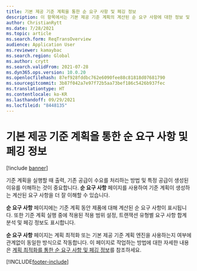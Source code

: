 ```yaml
---
title: 기본 제공 기준 계획을 통한 순 요구 사항 및 페깅 정보
description: 이 항목에서는 기본 제공 기준 계획의 계산된 순 요구 사항에 대한 정보 및 페깅 정보를 제공합니다.
author: ChristianRytt
ms.date: 7/28/2021
ms.topic: article
ms.search.form: ReqTransOverview
audience: Application User
ms.reviewer: kamaybac
ms.search.region: Global
ms.author: crytt
ms.search.validFrom: 2021-07-28
ms.dyn365.ops.version: 10.0.20
ms.openlocfilehash: 87ef928fddbc762e6090fee88c81818d07681790
ms.sourcegitcommit: 3b87f042a7e97f72b5aa73bef186c5426b937fec
ms.translationtype: HT
ms.contentlocale: ko-KR
ms.lasthandoff: 09/29/2021
ms.locfileid: "8448135"
---
```

# <a name="net-requirements-and-pegging-information-with-built-in-master-planning"></a>기본 제공 기준 계획을 통한 순 요구 사항 및 페깅 정보

[!include [banner](../includes/banner.md)]

기준 계획을 실행할 때 출력, 기존 공급이 수요를 처리하는 방법 및 특정 공급이 생성된 이유를 이해하는 것이 중요합니다. **순 요구 사항** 페이지를 사용하여 기준 계획이 생성하는 계산된 요구 사항을 더 잘 이해할 수 있습니다.

**순 요구 사항** 페이지에는 기준 계획 동안 제품에 대해 계산된 순 요구 사항이 표시됩니다. 또한 기준 계획 실행 중에 적용된 적용 범위 설정, 트랜잭션 유형별 요구 사항 합계 분석 및 페깅 정보도 표시합니다.

**순 요구 사항** 페이지는 계획 최적화 또는 기본 제공 기준 계획 엔진을 사용하는지 여부에 관계없이 동일한 방식으로 작동합니다. 이 페이지로 작업하는 방법에 대한 자세한 내용은 [계획 최적화를 통한 순 요구 사항 및 페깅 정보](planning-optimization/net-requirements.md)를 참조하세요.

[!INCLUDE[footer-include](../../includes/footer-banner.md)]
